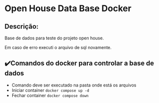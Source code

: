 # Open House Data Base Docker
## Descrição:
Base de dados para teste do projeto open house.

Em caso de erro executi o arquivo de sql novamente.

## ✔️Comandos do docker para controlar a base de dados
- Comando deve ser executado na pasta onde está os arquivos
- Iniciar container `docker compose up -d`
- Fechar container `docker compose down`


